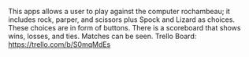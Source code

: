 This apps allows a user to play against the computer rochambeau; it includes rock, parper, and scissors plus Spock and Lizard as choices. These choices are in form of buttons. There is a scoreboard that shows wins, losses, and ties. Matches can be seen. 
Trello Board: https://trello.com/b/S0mqMdEs